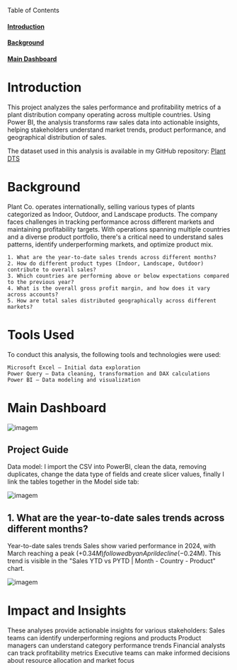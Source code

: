 Table of Contents

#### [Introduction](#Introduction)
#### [Background](#Background)  
#### [Main Dashboard](#Main-Dashboard)
####
####

# Introduction

This project analyzes the sales performance and profitability metrics of a plant distribution company operating across multiple countries. Using Power BI, the analysis transforms raw sales data into actionable insights, helping stakeholders understand market trends, product performance, and geographical distribution of sales.

The dataset used in this analysis is available in my GitHub repository: [Plant DTS](https://github.com/Ruben-Eduard/PortfolioProjects/blob/main/Power%20BI/Plant_DTS.xls)

# Background

Plant Co. operates internationally, selling various types of plants categorized as Indoor, Outdoor, and Landscape products. The company faces challenges in tracking performance across different markets and maintaining profitability targets. With operations spanning multiple countries and a diverse product portfolio, there's a critical need to understand sales patterns, identify underperforming markets, and optimize product mix.
    
    1. What are the year-to-date sales trends across different months?
    2. How do different product types (Indoor, Landscape, Outdoor) contribute to overall sales?
    3. Which countries are performing above or below expectations compared to the previous year?
    4. What is the overall gross profit margin, and how does it vary across accounts?
    5. How are total sales distributed geographically across different markets?

# Tools Used

To conduct this analysis, the following tools and technologies were used:

    Microsoft Excel – Initial data exploration
    Power Query – Data cleaning, transformation and DAX calculations
    Power BI – Data modeling and visualization

# Main Dashboard

![imagem](https://github.com/user-attachments/assets/1044245d-f8a5-475e-93f8-25f870b0e32d)

## Project Guide

Data model:
I import the CSV into PowerBI, clean the data, removing duplicates, change the data type of fields and create slicer values, finally I link the tables together in the Model side tab:

![imagem](https://github.com/user-attachments/assets/fb42f895-f519-4280-ba89-84b1f13a0a99)


## 1. What are the year-to-date sales trends across different months?

Year-to-date sales trends Sales show varied performance in 2024, with March reaching a peak (+$0.34M) followed by an April decline (-$0.24M). This trend is visible in the "Sales YTD vs PYTD | Month - Country - Product" chart.


![imagem](https://github.com/user-attachments/assets/a914abc1-858a-4bdd-892a-6dad14c14ec9)


# Impact and Insights

These analyses provide actionable insights for various stakeholders:
Sales teams can identify underperforming regions and products
Product managers can understand category performance trends
Financial analysts can track profitability metrics
Executive teams can make informed decisions about resource allocation and market focus
